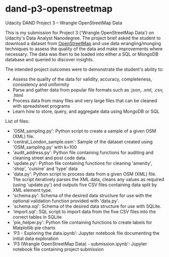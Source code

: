 # dand-p3-openstreetmap

Udacity DAND Project 3 – Wrangle OpenStreetMap Data

This is my submission for Project 3 ('Wrangle OpenStreetMap Data') on Udacity's Data Analyst Nanodegree. The project brief asked the student to download a dataset from [OpenStreetMap](www.openstreetmap.org) and use data wrangling/munging techniques to assess the quality of the data and make improvements where necessary. The data was then to be loaded into either a SQL or MongoDB database and queried to discover insights.

The intended project outcomes were to demonstrate the student's ability to:
- Assess the quality of the data for validity, accuracy, completeness, consistency and uniformity
- Parse and gather data from popular file formats such as .json, .xml, .csv, .html
- Process data from many files and very large files that can be cleaned with spreadsheet programs
- Learn how to store, query, and aggregate data using MongoDB or SQL

List of files:
- 'OSM_sampling.py': Python script to create a sample of a given OSM (XML) file.
- 'central_London_sample.osm': Sample of the dataset created using 'OSM_sampling.py' with k=100
- 'audit_address.py': Python file containing functions for auditing and cleaning street and post code data.
- 'update.py': Python file containing functions for cleaning 'amenity', 'shop', 'cuisine' and 'type' data
- 'data.py': Python script to process data from a given OSM (XML) file. The script iteratively parses the XML data, cleans any values as required (using 'update.py') and outputs five CSV files containing data split by XML element type. 
- 'schema.py': Schema of the desired data structure for use with the optional validation function provided with 'data.py'.
- 'schema.sql': Schema of the desired data structure for use with SQLite.
- 'import.sql': SQL script to import data from the five CSV files into the correct tables in SQLite
- 'pie_helper.py': Python file containing functions to create labels for Matplotlib pie charts
- 'P3 - Exploring the data.ipynb': Jupyter notebook file documenting the initial data exploration
- 'P3 (Wrangle OpenStreetMap Data) - submission.ipynb': Jupyter notebook file containing project submission
